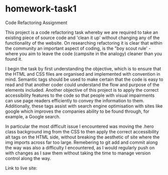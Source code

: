 # homework-task1
Code Refactoring Assignment

This project is a code refactoring task whereby we are required to take an existing piece of source code and 'clean it up' without changing any of the functionality of the website. On researching refactoring it is clear that within the community an important aspect of coding, is the "boy scout rule' - where you aim to leave the code (campsite in the analogy) cleaner than you found it. 

I begin the task by first understanding the objective, which is to ensure that the HTML and CSS files are organised and implemented with convention in mind. Semantic tags should be used to make certain that the code is easy to read and that another coder could understand the flow and purpose of the elements included. Another objective of this project is to apply the correct accessibility features to the code so that people with visual impairments can use page readers efficiently to convey the information to them. Additionally, these tags assist with search engine optimisation with sites like google which improves the companies ability to be found through, for example, a Google search.

In particular the most difficult issue I encountered was moving the .hero class background img from the CSS to then apply the correct accessibility alt tags on the HTML side, without breaking the aesthetic of site where the img imports across far too large. Remebering to git add and commit along the way was also a difficulty I encountered, as I would regularly push on with changes as I saw them without taking the time to manage version control along the way. 

Link to live site: 